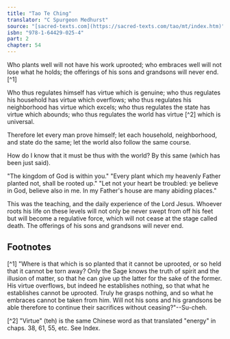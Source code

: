 ```yaml
---
title: "Tao Te Ching"
translator: "C Spurgeon Medhurst"
source: "[sacred-texts.com](https://sacred-texts.com/tao/mt/index.htm)"
isbn: "978-1-64429-025-4"
part: 2
chapter: 54
---
```

Who plants well will not have his work uprooted; who embraces well will not lose what he holds; the offerings of his sons and grandsons will never end. [^1]

Who thus regulates himself has virtue which is genuine; who thus regulates his household has virtue which overflows; who thus regulates his neighborhood has virtue which excels; who thus regulates the state has virtue which abounds; who thus regulates the world has virtue [^2] which is universal.

Therefore let every man prove himself; let each household, neighborhood, and state do the same; let the world also follow the same course.

How do I know that it must be thus with the world? By this same (which has been just said).

"The kingdom of God is within you." "Every plant which my heavenly Father planted not, shall be rooted up." "Let not your heart be troubled: ye believe in God, believe also in me. In my Father's house are many abiding places."

This was the teaching, and the daily experience of the Lord Jesus. Whoever roots his life on these levels will not only be never swept from off his feet but will become a regulative force, which will not cease at the stage called death. The offerings of his sons and grandsons will never end.

## Footnotes

[^1] "Where is that which is so planted that it cannot be uprooted, or so held that it cannot be torn away? Only the Sage knows the truth of spirit and the illusion of matter, so that he can give up the latter for the sake of the former. His virtue overflows, but indeed he establishes nothing, so that what he establishes cannot be uprooted. Truly he grasps nothing, and so what he embraces cannot be taken from him. Will not his sons and his grandsons be able therefore to continue their sacrifices without ceasing?"--Su-cheh.

[^2] "Virtue" (teh) is the same Chinese word as that translated "energy" in chaps. 38, 61, 55, etc. See Index.